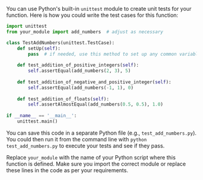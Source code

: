 You can use Python's built-in `unittest` module to create unit tests for your function. Here is how you could write the test cases for this function:

```python
import unittest
from your_module import add_numbers  # adjust as necessary

class TestAddNumbers(unittest.TestCase):
    def setUp(self):
        pass  # if needed, use this method to set up any common variables or state for your tests
    
    def test_addition_of_positive_integers(self):
        self.assertEqual(add_numbers(2, 3), 5)
    
    def test_addition_of_negative_and_positive_integer(self):
        self.assertEqual(add_numbers(-1, 1), 0)
    
    def test_addition_of_floats(self):
        self.assertAlmostEqual(add_numbers(0.5, 0.5), 1.0)
        
if __name__ == '__main__':
    unittest.main()
```
You can save this code in a separate Python file (e.g., `test_add_numbers.py`). You could then run it from the command line with `python test_add_numbers.py` to execute your tests and see if they pass. 

Replace `your_module` with the name of your Python script where this function is defined. Make sure you import the correct module or replace these lines in the code as per your requirements.

